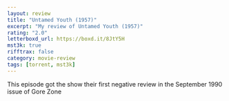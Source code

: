 ```yaml
---
layout: review
title: "Untamed Youth (1957)"
excerpt: "My review of Untamed Youth (1957)"
rating: "2.0"
letterboxd_url: https://boxd.it/8JtY5H
mst3k: true
rifftrax: false
category: movie-review
tags: [torrent, mst3k]
---
```


This episode got the show their first negative review in the September 1990 issue of Gore Zone
